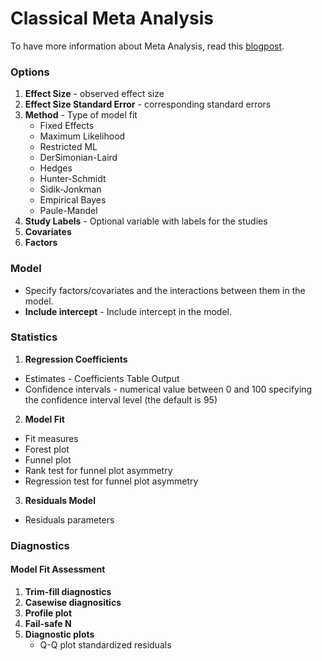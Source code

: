 Classical Meta Analysis
=======================

To have more information about Meta Analysis, read this <a href="https://jasp-stats.org/2017/11/15/meta-analysis-jasp/" target="_blank">blogpost</a>.

### Options
1. **Effect Size** - observed effect size
2. **Effect Size Standard Error** - corresponding standard errors
3. **Method** - Type of model fit
   * Fixed Effects
   * Maximum Likelihood
   * Restricted ML
   * DerSimonian-Laird
   * Hedges
   * Hunter-Schmidt
   * Sidik-Jonkman
   * Empirical Bayes
   * Paule-Mandel
4. **Study Labels** - Optional variable with labels for the studies
5. **Covariates**
6. **Factors**

### Model
* Specify factors/covariates and the interactions between them in the model.
* **Include intercept** - Include intercept in the model.

### Statistics
1. **Regression Coefficients**
  + Estimates - Coefficients Table Output
  + Confidence intervals - numerical value between 0 and 100 specifying the confidence  interval level (the default is 95)
2. **Model Fit**
  + Fit measures
  + Forest plot
  + Funnel plot
  + Rank test for funnel plot asymmetry
  + Regression test for funnel plot asymmetry
3. **Residuals Model**
  + Residuals parameters

### Diagnostics
#### Model Fit Assessment
1. **Trim-fill diagnostics**
2. **Casewise diagnositics**
3. **Profile plot**
4. **Fail-safe N**
5. **Diagnostic plots**
   * Q-Q plot standardized residuals
